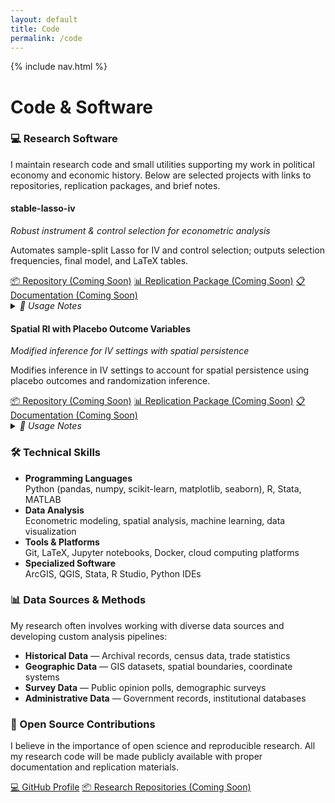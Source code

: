```yaml
---
layout: default
title: Code
permalink: /code
---
```


{% include nav.html %}

# Code & Software

<div class="card">
  <h3>💻 Research Software</h3>
  <p>
    I maintain research code and small utilities supporting my work in political economy and economic history. 
    Below are selected projects with links to repositories, replication packages, and brief notes.
  </p>
</div>

<div class="code-item">
  <h4>stable-lasso-iv</h4>
  <p><em>Robust instrument & control selection for econometric analysis</em></p>
  <p>
    Automates sample-split Lasso for IV and control selection; outputs selection frequencies, final model, and LaTeX tables.
  </p>
  <div class="code-links">
    <a href="#">📦 Repository (Coming Soon)</a>
    <a href="#">📊 Replication Package (Coming Soon)</a>
    <a href="#">📋 Documentation (Coming Soon)</a>
  </div>
  
  <details>
    <summary><em>🔧 Usage Notes</em></summary>
    <div>
      <p>
        Batch Lasso for instruments and controls with stability selection; exports selection frequencies and a final IV model. 
        Includes helpers for clustered SEs and FE. Suitable for moderately large datasets. Written in Python with pandas, 
        numpy, and scikit-learn dependencies.
      </p>
    </div>
  </details>
</div>

<div class="code-item">
  <h4>Spatial RI with Placebo Outcome Variables</h4>
  <p><em>Modified inference for IV settings with spatial persistence</em></p>
  <p>
    Modifies inference in IV settings to account for spatial persistence using placebo outcomes and randomization inference.
  </p>
  <div class="code-links">
    <a href="#">📦 Repository (Coming Soon)</a>
    <a href="#">📊 Replication Package (Coming Soon)</a>
    <a href="#">📋 Documentation (Coming Soon)</a>
  </div>
  
  <details>
    <summary><em>🔧 Usage Notes</em></summary>
    <div>
      <p>
        Provides placebo-outcome generators over spatial grids and randomization inference routines compatible with clustered 
        settings; designed to plug into standard IV pipelines. Includes visualization tools for spatial autocorrelation 
        diagnostics and Monte Carlo simulation capabilities.
      </p>
    </div>
  </details>
</div>

<div class="card">
  <h3>🛠️ Technical Skills</h3>
  <ul class="clean">
    <li>
      <strong>Programming Languages</strong><br>
      Python (pandas, numpy, scikit-learn, matplotlib, seaborn), R, Stata, MATLAB
    </li>
    <li>
      <strong>Data Analysis</strong><br>
      Econometric modeling, spatial analysis, machine learning, data visualization
    </li>
    <li>
      <strong>Tools & Platforms</strong><br>
      Git, LaTeX, Jupyter notebooks, Docker, cloud computing platforms
    </li>
    <li>
      <strong>Specialized Software</strong><br>
      ArcGIS, QGIS, Stata, R Studio, Python IDEs
    </li>
  </ul>
</div>

<div class="card">
  <h3>📊 Data Sources & Methods</h3>
  <p>
    My research often involves working with diverse data sources and developing custom analysis pipelines:
  </p>
  <ul class="clean">
    <li><strong>Historical Data</strong> — Archival records, census data, trade statistics</li>
    <li><strong>Geographic Data</strong> — GIS datasets, spatial boundaries, coordinate systems</li>
    <li><strong>Survey Data</strong> — Public opinion polls, demographic surveys</li>
    <li><strong>Administrative Data</strong> — Government records, institutional databases</li>
  </ul>
</div>

<div class="card">
  <h3>🔗 Open Source Contributions</h3>
  <p>
    I believe in the importance of open science and reproducible research. All my research code will be made 
    publicly available with proper documentation and replication materials.
  </p>
  <div class="contact-links">
    <a href="https://github.com/yifeiluo">💻 GitHub Profile</a>
    <a href="#">📦 Research Repositories (Coming Soon)</a>
  </div>
</div>



